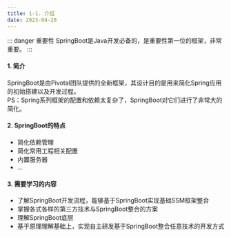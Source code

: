 ```yaml
---
title: 1-1. 介绍
date: 2023-04-20
---
```

::: danger 重要性
SpringBoot是Java开发必备的，是重要性第一位的框架，非常重要。
:::

#### 1. 简介
SpringBoot是由Pivotal团队提供的全新框架，其设计目的是用来简化Spring应用的初始搭建以及开发过程。  
PS：Spring系列框架的配置和依赖太复杂了，SpringBoot对它们进行了非常大的简化。


#### 2. SpringBoot的特点
- 简化依赖管理
- 简化常用工程相关配置
- 内置服务器
- ...

#### 3. 需要学习的内容
- 了解SpringBoot开发流程，能够基于SpringBoot实现基础SSM框架整合
- 掌握各式各样的第三方技术与SpringBoot整合的方案
- 理解SpringBoot底层
- 基于原理理解基础上，实现自主研发基于SpringBoot整合任意技术的开发方式
